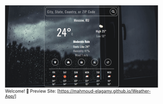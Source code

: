 ![Design preview for the weather app coding challenge](./imgs/preview.png)
Welcome! 👋 Preview Site: [https://mahmoud-elagamy.github.io/Weather-App/]

